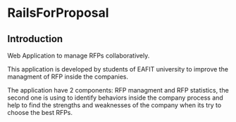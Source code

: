 RailsForProposal
================

Introduction
------------

Web Application to manage RFPs collaboratively.

This application is developed by students of EAFIT university to improve the managment of RFP inside the companies. 

The application have 2 components: RFP managment and  RFP statistics, the second one is using to identify behaviors
inside the company process and help to find the strengths and weaknesses of the company when its try to choose the best 
RFPs.

